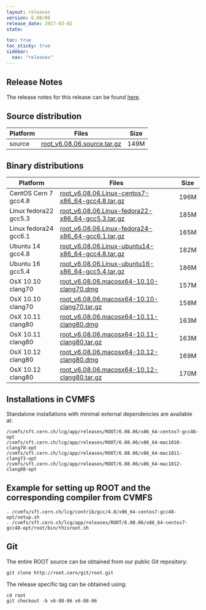 ```yaml
---
layout: releases
version: 6.08/06
release_date: 2017-03-02
state:

toc: true
toc_sticky: true
sidebar:
  nav: "releases"
---
```



## Release Notes

The release notes for this release can be found [here](https://root.cern/doc/v608/release-notes.html#release-6.0806).

## Source distribution

| Platform       | Files | Size |
|-----------|-------|-----|
| source | [root_v6.08.06.source.tar.gz](https://root.cern/download/root_v6.08.06.source.tar.gz) | 149M |


## Binary distributions

| Platform       | Files | Size |
|-----------|-------|-----|
| CentOS Cern 7 gcc4.8 | [root_v6.08.06.Linux-centos7-x86_64-gcc4.8.tar.gz](https://root.cern/download/root_v6.08.06.Linux-centos7-x86_64-gcc4.8.tar.gz) | 196M |
| Linux fedora22 gcc5.3 | [root_v6.08.06.Linux-fedora22-x86_64-gcc5.3.tar.gz](https://root.cern/download/root_v6.08.06.Linux-fedora22-x86_64-gcc5.3.tar.gz) | 185M |
| Linux fedora24 gcc6.1 | [root_v6.08.06.Linux-fedora24-x86_64-gcc6.1.tar.gz](https://root.cern/download/root_v6.08.06.Linux-fedora24-x86_64-gcc6.1.tar.gz) | 165M |
| Ubuntu 14 gcc4.8 | [root_v6.08.06.Linux-ubuntu14-x86_64-gcc4.8.tar.gz](https://root.cern/download/root_v6.08.06.Linux-ubuntu14-x86_64-gcc4.8.tar.gz) | 182M |
| Ubuntu 16 gcc5.4 | [root_v6.08.06.Linux-ubuntu16-x86_64-gcc5.4.tar.gz](https://root.cern/download/root_v6.08.06.Linux-ubuntu16-x86_64-gcc5.4.tar.gz) | 186M |
| OsX 10.10 clang70 | [root_v6.08.06.macosx64-10.10-clang70.dmg](https://root.cern/download/root_v6.08.06.macosx64-10.10-clang70.dmg) | 157M |
| OsX 10.10 clang70 | [root_v6.08.06.macosx64-10.10-clang70.tar.gz](https://root.cern/download/root_v6.08.06.macosx64-10.10-clang70.tar.gz) | 158M |
| OsX 10.11 clang80 | [root_v6.08.06.macosx64-10.11-clang80.dmg](https://root.cern/download/root_v6.08.06.macosx64-10.11-clang80.dmg) | 163M |
| OsX 10.11 clang80 | [root_v6.08.06.macosx64-10.11-clang80.tar.gz](https://root.cern/download/root_v6.08.06.macosx64-10.11-clang80.tar.gz) | 163M |
| OsX 10.12 clang80 | [root_v6.08.06.macosx64-10.12-clang80.dmg](https://root.cern/download/root_v6.08.06.macosx64-10.12-clang80.dmg) | 169M |
| OsX 10.12 clang80 | [root_v6.08.06.macosx64-10.12-clang80.tar.gz](https://root.cern/download/root_v6.08.06.macosx64-10.12-clang80.tar.gz) | 170M |



## Installations in CVMFS

Standalone installations with minimal external dependencies are available at:
~~~
/cvmfs/sft.cern.ch/lcg/app/releases/ROOT/6.08.06/x86_64-centos7-gcc48-opt
/cvmfs/sft.cern.ch/lcg/app/releases/ROOT/6.08.06/x86_64-mac1010-clang70-opt
/cvmfs/sft.cern.ch/lcg/app/releases/ROOT/6.08.06/x86_64-mac1011-clang73-opt
/cvmfs/sft.cern.ch/lcg/app/releases/ROOT/6.08.06/x86_64-mac1012-clang80-opt
~~~


## Example for setting up ROOT and the corresponding compiler from CVMFS

~~~
. /cvmfs/sft.cern.ch/lcg/contrib/gcc/4.8/x86_64-centos7-gcc48-opt/setup.sh
. /cvmfs/sft.cern.ch/lcg/app/releases/ROOT/6.08.06/x86_64-centos7-gcc48-opt/root/bin/thisroot.sh
~~~

## Git

The entire ROOT source can be obtained from our public Git repository:

~~~
git clone http://root.cern/git/root.git
~~~
The release specific tag can be obtained using:
~~~
cd root
git checkout -b v6-08-06 v6-08-06
~~~

